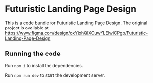 
  # Futuristic Landing Page Design

  This is a code bundle for Futuristic Landing Page Design. The original project is available at https://www.figma.com/design/oxYjxhQIXCuwYLElwiCPgp/Futuristic-Landing-Page-Design.

  ## Running the code

  Run `npm i` to install the dependencies.

  Run `npm run dev` to start the development server.
  